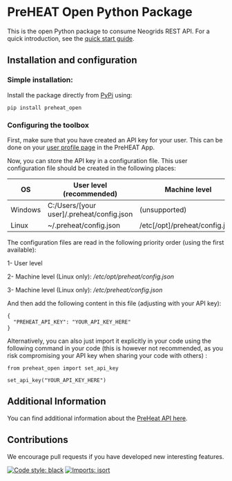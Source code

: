 # PreHEAT Open Python Package

This is the open Python package to consume Neogrids REST API.
For a quick introduction, see the [quick start guide](tutorials/demo.html).

## Installation and configuration

### Simple installation:
Install the package directly from [PyPi](https://pypi.org/project/preheat-open/) using:

    pip install preheat_open



### Configuring the toolbox
First, make sure that you have created an API key for your user. This can be done on your [user profile page](https://app.neogrid.dk/icebear/#!/app/user/profile) in the PreHEAT App.

Now, you can store the API key in a configuration file. This user configuration file should be created in the following places:

| OS      | User level (recommended)                  | Machine level                  |  
|---------|-------------------------------------------|--------------------------------|
| Windows | C:/Users/[your user]/.preheat/config.json | (unsupported)                  |
| Linux   | ~/.preheat/config.json                    | /etc[/opt]/preheat/config.json |

The configuration files are read in the following priority order (using the first available):

1- User level

2- Machine level (Linux only): */etc/opt/preheat/config.json*

3- Machine level (Linux only): */etc/preheat/config.json*

And then add the following content in this file (adjusting with your API key):


```
{
  "PREHEAT_API_KEY": "YOUR_API_KEY_HERE"
}
```

Alternatively, you can also just import it explicitly in your code using the following command in your code 
(this is however not recommended, as you risk compromising your API key when sharing your code with others) :

```
from preheat_open import set_api_key

set_api_key("YOUR_API_KEY_HERE")
```

## Additional Information
You can find additional information about the [PreHeat API here](https://neogrid-technologies.gitlab.io/neogrid-api/).

## Contributions

We encourage pull requests if you have developed new interesting features.

[![Code style: black](https://img.shields.io/badge/code%20style-black-000000.svg)](https://github.com/psf/black)
[![Imports: isort](https://img.shields.io/badge/%20imports-isort-%231674b1?style=flat&labelColor=ef8336)](https://pycqa.github.io/isort/)
